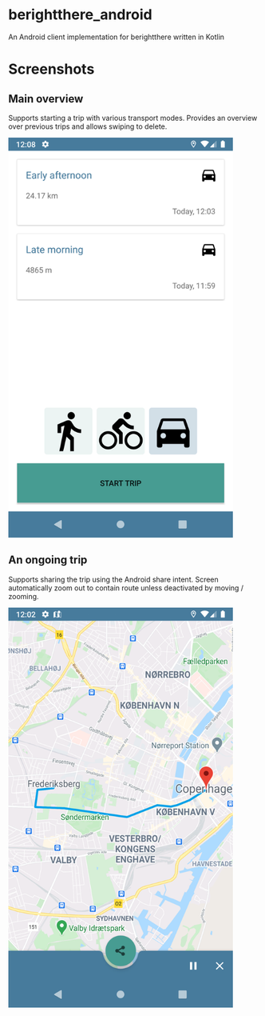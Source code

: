 # berightthere_android
An Android client implementation for berightthere written in Kotlin

# Screenshots

## Main overview
Supports starting a trip with various transport modes. Provides an overview over previous trips and allows swiping to delete.

<img alt="Main overview" src="screenshots/main-overview.png" width="450" />

## An ongoing trip
Supports sharing the trip using the Android share intent. Screen automatically zoom out to contain route unless deactivated by moving / zooming.

<img alt="Trip ongoing" src="screenshots/trip-ongoing.png" width="450" />

